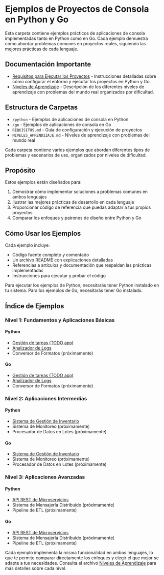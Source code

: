 # Ejemplos de Proyectos de Consola en Python y Go

Esta carpeta contiene ejemplos prácticos de aplicaciones de consola implementadas tanto en Python como en Go. Cada ejemplo demuestra cómo abordar problemas comunes en proyectos reales, siguiendo las mejores prácticas de cada lenguaje.

## Documentación Importante

- [Requisitos para Ejecutar los Proyectos](./REQUISITOS.md) - Instrucciones detalladas sobre cómo configurar el entorno y ejecutar los proyectos en Python y Go.
- [Niveles de Aprendizaje](./NIVELES_APRENDIZAJE.md) - Descripción de los diferentes niveles de aprendizaje con problemas del mundo real organizados por dificultad.

## Estructura de Carpetas

- `/python` - Ejemplos de aplicaciones de consola en Python
- `/go` - Ejemplos de aplicaciones de consola en Go
- `REQUISITOS.md` - Guía de configuración y ejecución de proyectos
- `NIVELES_APRENDIZAJE.md` - Niveles de aprendizaje con problemas del mundo real

Cada carpeta contiene varios ejemplos que abordan diferentes tipos de problemas y escenarios de uso, organizados por niveles de dificultad.

## Propósito

Estos ejemplos están diseñados para:

1. Demostrar cómo implementar soluciones a problemas comunes en ambos lenguajes
2. Ilustrar las mejores prácticas de desarrollo en cada lenguaje
3. Proporcionar código de referencia que puedas adaptar a tus propios proyectos
4. Comparar los enfoques y patrones de diseño entre Python y Go

## Cómo Usar los Ejemplos

Cada ejemplo incluye:

- Código fuente completo y comentado
- Un archivo README con explicaciones detalladas
- Referencias a artículos y documentación que respaldan las prácticas implementadas
- Instrucciones para ejecutar y probar el código

Para ejecutar los ejemplos de Python, necesitarás tener Python instalado en tu sistema. Para los ejemplos de Go, necesitarás tener Go instalado.

## Índice de Ejemplos

### Nivel 1: Fundamentos y Aplicaciones Básicas

#### Python
- [Gestión de tareas (TODO app)](./python/todo_app/)
- [Analizador de Logs](./python/log_analyzer/)
- Conversor de Formatos (próximamente)

#### Go
- [Gestión de tareas (TODO app)](./go/todo_app/)
- [Analizador de Logs](./go/log_analyzer/)
- Conversor de Formatos (próximamente)

### Nivel 2: Aplicaciones Intermedias

#### Python
- [Sistema de Gestión de Inventario](./python/inventory_system/)
- Sistema de Monitoreo (próximamente)
- Procesador de Datos en Lotes (próximamente)

#### Go
- [Sistema de Gestión de Inventario](./go/inventory_system/)
- Sistema de Monitoreo (próximamente)
- Procesador de Datos en Lotes (próximamente)

### Nivel 3: Aplicaciones Avanzadas

#### Python
- [API REST de Microservicios](./python/microservices_api/)
- Sistema de Mensajería Distribuido (próximamente)
- Pipeline de ETL (próximamente)

#### Go
- [API REST de Microservicios](./go/microservices_api/)
- Sistema de Mensajería Distribuido (próximamente)
- Pipeline de ETL (próximamente)

Cada ejemplo implementa la misma funcionalidad en ambos lenguajes, lo que te permite comparar directamente los enfoques y elegir el que mejor se adapte a tus necesidades. Consulta el archivo [Niveles de Aprendizaje](./NIVELES_APRENDIZAJE.md) para más detalles sobre cada nivel.
